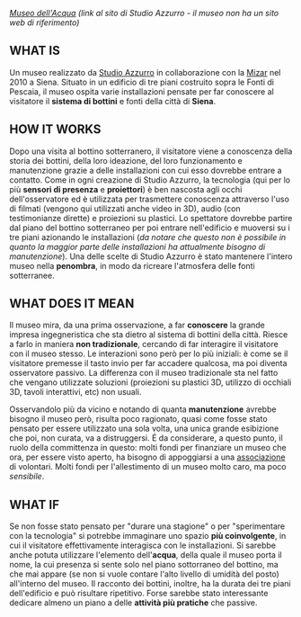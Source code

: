 [_Museo dell'Acqua_](http://www.studioazzurro.com/index.php?com_works=&view=detail&work_id=93&option=com_works&Itemid=27&lang=it)
_(link al sito di Studio Azzurro - il museo non ha un sito web di riferimento)_

## WHAT IS

Un museo realizzato da [Studio Azzurro]( http://www.studioazzurro.com/index.php) in collaborazione con la [Mizar](http://www.mizarlab.it/) nel 2010 a Siena. Situato in un edificio di tre piani costruito sopra le Fonti di Pescaia, il museo ospita varie installazioni pensate per far conoscere al visitatore il **sistema di bottini** e fonti della città di **Siena**.

## HOW IT WORKS

Dopo una visita al bottino sotterranero, il visitatore viene a conoscenza della storia dei bottini, della loro ideazione, del loro funzionamento e manutenzione grazie a delle installazioni con cui esso dovrebbe entrare a contatto. Come in ogni creazione di Studio Azzurro, la tecnologia (qui per lo più **sensori di presenza** e **proiettori**) è ben nascosta agli occhi dell'osservatore ed è utilizzata per trasmettere conoscenza attraverso l'uso di filmati (vengono qui utilizzati anche video in 3D), audio (con testimonianze dirette) e proiezioni su plastici. Lo spettatore dovrebbe partire dal piano del bottino sotterraneo per poi entrare nell'edificio e muoversi su i tre piani azionando le installazioni (_da notare che questo non è possibile in quanto la maggior parte delle installazioni ha attualmente bisogno di manutenzione_). Una delle scelte di Studio Azzurro è stato mantenere l'intero museo nella **penombra**, in modo da ricreare l'atmosfera delle fonti sotterranee.


## WHAT DOES IT MEAN

Il museo mira, da una prima osservazione, a far **conoscere** la grande impresa ingegneristica che sta dietro al sistema di bottini della città. Riesce a farlo in maniera **non tradizionale**, cercando di far interagire il visitatore con il museo stesso. Le interazioni sono però per lo più iniziali: è come se il visitatore premesse il tasto invio per far accadere qualcosa, ma poi diventa osservatore passivo. La differenza con il museo tradizionale sta nel fatto che vengano utilizzate soluzioni (proiezioni su plastici 3D, utilizzo di occhiali 3D, tavoli interattivi, etc) non usuali.

Osservandolo più da vicino e notando di quanta **manutenzione** avrebbe bisogno il museo però, risulta poco ragionato, quasi come fosse stato pensato per essere utilizzato una sola volta, una unica grande esibizione che poi, non curata, va a distruggersi. É da considerare, a questo punto, il ruolo della committenza in questo: molti fondi per finanziare un museo che ora, per essere visto aperto, ha bisogno di appoggiarsi a una [associazione](http://www.ladianasiena.it/luoghi.php?target=museo) di volontari. Molti fondi per l'allestimento di un museo molto caro, ma poco _sensibile_.

## WHAT IF

Se non fosse stato pensato per "durare una stagione" o per "sperimentare con la tecnologia" si potrebbe immaginare uno spazio **più coinvolgente**, in cui il visitatore effettivamente interagisca con le installazioni. Si sarebbe anche potuta utilizzare l'elemento dell'**acqua**, della quale il museo porta il nome, la cui presenza si sente solo nel piano sottorraneo del bottino, ma che mai appare (se non si vuole contare l'alto livello di umidità del posto) all'interno del museo.
Il racconto dei bottini, inoltre, ha la durata dei tre piani dell'edificio e può risultare ripetitivo. Forse sarebbe stato interessante dedicare almeno un piano a delle **attività più pratiche** che passive.
